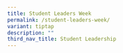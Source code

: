 ```yaml
---
title: Student Leaders Week
permalink: /student-leaders-week/
variant: tiptap
description: ""
third_nav_title: Student Leadership
---
```


